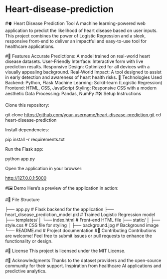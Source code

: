 # Heart-disease-prediction
#🫀 Heart Disease Prediction Tool
A machine learning-powered web application to predict the likelihood of heart disease based on user inputs. This project combines the power of Logistic Regression and a sleek, responsive front-end to deliver an impactful and easy-to-use tool for healthcare applications.

#🚀 Features
Accurate Predictions: A model trained on real-world heart disease datasets.
User-Friendly Interface: Interactive form with live prediction results.
Responsive Design: Optimized for all devices with a visually appealing background.
Real-World Impact: A tool designed to assist in early detection and awareness of heart health risks.
🔧 Technologies Used
Backend: Python, Flask
Machine Learning: Scikit-learn (Logistic Regression)
Frontend: HTML, CSS, JavaScript
Styling: Responsive CSS with a modern aesthetic
Data Processing: Pandas, NumPy
#🛠️ Setup Instructions

Clone this repository:

git clone https://github.com/your-username/heart-disease-prediction.git
cd heart-disease-prediction

Install dependencies:

pip install -r requirements.txt

Run the Flask app:

python app.py

Open the application in your browser:

http://127.0.0.1:5000

#🖼️ Demo
Here’s a preview of the application in action:


#📁 File Structure

├── app.py                # Flask backend for the application
├── heart_disease_prediction_model.pkl  # Trained Logistic Regression model
├── templates/
│   └── index.html        # Front-end HTML file
├── static/
│   ├── style.css         # CSS file for styling
│   ├── background.jpg    # Background image
└── README.md             # Project documentation
#🤝 Contributing
Contributions are welcome! Feel free to submit issues or pull requests to enhance the functionality or design.

#📜 License
This project is licensed under the MIT License.

#🙌 Acknowledgments
Thanks to the dataset providers and the open-source community for their support.
Inspiration from healthcare AI applications and predictive analytics.

